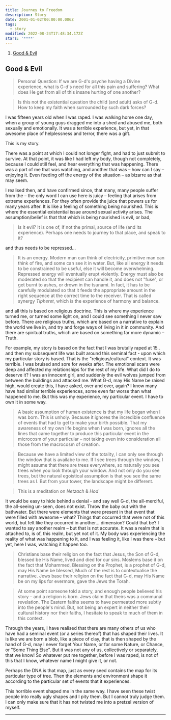 ```yaml
---
title: Journey to Freedom
description: Story
date: 2001-01-02T00:00:00.006Z
tags:
  - story
modified: 2022-08-24T17:48:34.172Z
stars: '****'
---
```


1. [Good & Evil](#good--evil)

## Good & Evil

> Personal Question: If we are G-d's psyche having a Divine experience, what is G-d's need for all this pain and suffering? What does He get from all of this insane hurting of one another?

> Is this not the existential question the child (and adult) asks of G-d. How to keep my faith when surrounded by such dark forces?

I was fifteen years old when I was raped. I was walking home one day, when a group of young guys dragged me into a shed and abused me, both sexually and emotionally. It was a terrible experience, but yet, in that awesome place of helplessness and terror, there was a gift.

This is my story.

There was a point at which I could not longer fight, and had to just submit to survive. At that point, it was like I had left my body, though not completely, because I could still feel, and hear everything that was happening. There was a part of me that was watching, and another that was &ndash; how can I say &ndash; enjoying it. Even feeding off the energy of the situation &ndash; as bizarre as that may seem.

I realised then, and have confirmed since, that many, many people suffer from the &ndash; the only word I can use here is juicy &ndash; feeling that arises from extreme experiences. For they often provide the juice that powers us for many years after. It is like a feeling of something being nourished. This is where the essential existential issue around sexual activity arises. The assumption/belief is that that which is being nourished is evil, or bad,

> Is it evil? It is one of, if not the primal, source of life (and its experience).
> Perhaps one needs to journey to that place, and speak to it?

and thus needs to be repressed...

> It is an energy. Modern man can think of electricity, primitive man can think of fire, and some can see it in water. But, like all energy it needs to be constrained to be useful, else it will become overwhelming. Repressed energy will eventually erupt violently. Energy must also be moderated so that the recipient can handle it, and does not "fuse", or get burnt to ashes, or drown in the tsunami. In fact, it has to be carefully modulated so that it feeds the appropriate amount in the right sequence at the correct time to the receiver. That is called synergy _Tipheret_, which is the experience of harmony and balance.

and all this is based on religious doctrine. This is where my experience turned me, or turned some light on, and I could see something I never saw before. There are religious truths, which are based on a narrative to explain the world we live in, and try and forge ways of living in it in community. And there are spiritual truths, which are based on something far more dynamic &ndash; Truth.

For example, my story is based on the fact that I was brutally raped at 15.. and then my subsequent life was built around this seminal fact - upon which my particular story is based. That is the "religious/cultural" context. It was terrible. I was bruised and sore for weeks after. The emotional scars were deep and affected my relationships for the rest of my life. What did I do to deserve it? I was an innocent girl, and suddenly the evil wolves jumped from between the buildings and attacked me. What G-d, may His Name be raised high, would create this, I have asked, over and over, again? I know many have had similar terrible experiences, some even far worse than what happened to me. But this was my experience, my particular event. I have to own it in some way.

> A basic assumption of human existence is that my life began when I was born. This is unholy. Because it ignores the incredible confluence of events that had to gel to make your birth possible. That my awareness of my own life begins when I was born, ignores all the lines that came together to produce this particular event in the microcosm of your particular &ndash; not taking even into consideration all those from the macrocosm of creation.

> Because we have a limited view of the totality, I can only see through the window that is availabe to me. If I see trees through the window, I might assume that there are trees everywhere, so naturally you see trees when you look through your window. And not only do you see trees, but the natural egoistical assumption is that you see the same trees as I. But from your tower, the landscape might be different.

> This is a meditation on _Netzach_ & _Hod_

It would be easy to hide behind a denial - and say well G-d, the all-merciful, the all-seeing un-seen, does not exist. Throw the baby out with the bathwater. But there were elements that were present in that event that were filled with awesome &ndash; what? Things that occurred that were not of this world, but felt like they occurred in another... dimension? Could that be? I wanted to say another realm &ndash; but that is not accurate. It was a realm that is attached to, is of, this realm, but yet not of it. My body was experiencing the reality of what was happening to it, and I was feeling it, like I was there &ndash; but yet, here I was, watching it happen too.

> Christians base their religion on the fact that Jesus, the Son of G-d, blessed be His Name, lived and died for our sins. Moslems base it on the fact that Mohammed, Blessing on the Prophet, is a prophet of G-d, may His Name be blessed, Much of the rest is to contextualise the narrative. Jews base their religion on the fact that G-d, may His Name be on my lips for evermore, gave the Jews the Torah.

> At some point someone told a story, and enough people believed his story &ndash; and a religion is born. Jews claim that theirs was a communal revelation. The Eastern faiths seems to have permeated more subtly into the people's mind. But, not being an expert in neither their cultural history nor their faiths, I hesitate to speak to much of them in this context.

Through the years, I have realised that there are many others of us who have had a seminal event (or a series thereof) that has shaped their lives. It is like we are born a blob, like a piece of clay, that is then shaped by the hand of G-d, may I never forget Your Name, or for some Nature, or Chance, or "Some Thing Else". But it was not any of us, collectively or separately, that we know! So whatever put me together, before I was raped, is not of this that I know, whatever name I might give it, or not.

Perhaps the DNA is that map, just as every seed contains the map for its particular type of tree. Then the elements and environment shape it according to the particular set of events that it experiences.

This horrible event shaped me in the same way. I have seen these twist people into really ugly shapes and I pity them. But I cannot truly judge them. I can only make sure that it has not twisted me into a pretzel version of myself.

---
